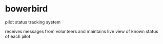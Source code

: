 # bowerbird
pilot status tracking system

receives messages from volunteers and maintains live view of known status of each pilot
